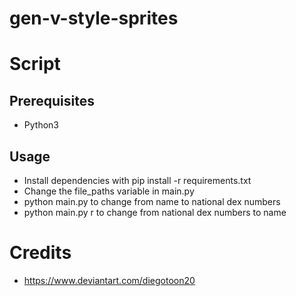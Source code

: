 # gen-v-style-sprites

# Script

## Prerequisites

- Python3

## Usage

- Install dependencies with pip install -r requirements.txt
- Change the file_paths variable in main.py
- python main.py to change from name to national dex numbers
- python main.py r to change from national dex numbers to name

# Credits

- https://www.deviantart.com/diegotoon20
